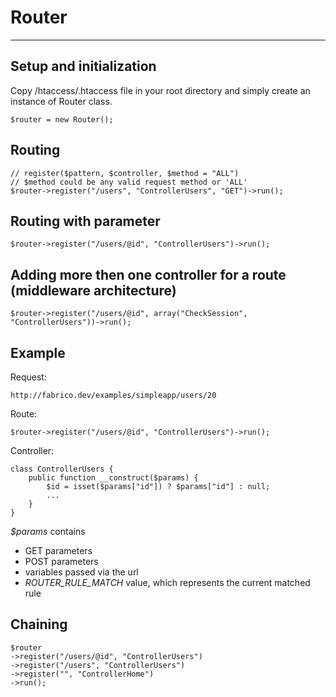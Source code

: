 # Router

- - -

## Setup and initialization
Copy /htaccess/.htaccess file in your root directory and simply create an instance of Router class.

    $router = new Router();

## Routing

    // register($pattern, $controller, $method = "ALL")
    // $method could be any valid request method or 'ALL'
    $router->register("/users", "ControllerUsers", "GET")->run();

## Routing with parameter

    $router->register("/users/@id", "ControllerUsers")->run();

## Adding more then one controller for a route (middleware architecture)

    $router->register("/users/@id", array("CheckSession", "ControllerUsers"))->run();

## Example
Request:

    http://fabrico.dev/examples/simpleapp/users/20

Route:

    $router->register("/users/@id", "ControllerUsers")->run();

Controller:

    class ControllerUsers {
        public function __construct($params) {
            $id = isset($params["id"]) ? $params["id"] : null;
            ...
        }   
    }

*$params* contains

  - GET parameters
  - POST parameters
  - variables passed via the url
  - *ROUTER_RULE_MATCH* value, which represents the current matched rule

## Chaining

    $router
    ->register("/users/@id", "ControllerUsers")
    ->register("/users", "ControllerUsers")
    ->register("", "ControllerHome")
    ->run();